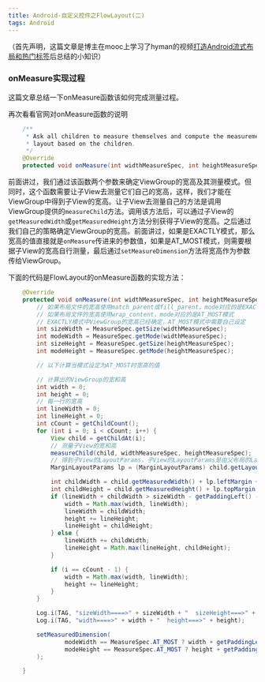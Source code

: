 ```yaml
---
title: Android-自定义控件之FlowLayout(二)
tags: Android
---
```


（首先声明，这篇文章是博主在mooc上学习了hyman的视频[打造Android流式布局和热门标签](http://mooc.guokr.com/career/3170/%E6%89%93%E9%80%A0Android%E6%B5%81%E5%BC%8F%E5%B8%83%E5%B1%80%E5%92%8C%E7%83%AD%E9%97%A8%E6%A0%87%E7%AD%BE/)后总结的小知识）

### onMeasure实现过程

这篇文章总结一下onMeasure函数该如何完成测量过程。

再次看看官网对onMeasure函数的说明

``` java
    /**
     * Ask all children to measure themselves and compute the measurement of this
     * layout based on the children.
     */
    @Override
    protected void onMeasure(int widthMeasureSpec, int heightMeasureSpec)
```

前面讲过，我们通过该函数两个参数来确定ViewGroup的宽高及其测量模式。但同时，这个函数需要让子View去测量它们自己的宽高，这样，我们才能在ViewGroup中得到子View的宽高。让子View去测量自己的方法是调用ViewGroup提供的`measureChild`方法。调用该方法后，可以通过子View的`getMeasuredWidth`或`getMeasuredHeight`方法分别获得子View的宽高。之后通过我们自己的策略确定ViewGroup的宽高。前面讲过，如果是EXACTLY模式，那么宽高的值直接就是`onMeasure`传进来的参数值，如果是AT_MOST模式，则需要根据子View的宽高自行测量，最后通过`setMeasureDimension`方法将宽高作为参数传给ViewGroup。

下面的代码是FlowLayout的onMeasure函数的实现方法：

``` java
    @Override
    protected void onMeasure(int widthMeasureSpec, int heightMeasureSpec) {
        // 如果布局文件的宽高使用match_parent或fill_parent，mode对应的是EXACTLY模式
        // 如果布局文件的宽高使用wrap_content，mode对应的是AT_MOST模式
        // EXACTLY模式中ViewGroup的宽高已经确定，AT_MOST模式中需要自己设定
        int sizeWidth = MeasureSpec.getSize(widthMeasureSpec);
        int modeWidth = MeasureSpec.getMode(widthMeasureSpec);
        int sizeHeight = MeasureSpec.getSize(heightMeasureSpec);
        int modeHeight = MeasureSpec.getMode(heightMeasureSpec);

        // 以下计算当模式设定为AT_MOST时宽高的值

        // 计算出的ViewGroup的宽和高
        int width = 0;
        int height = 0;
        // 每一行的宽高
        int lineWidth = 0;
        int lineHeight = 0;
        int cCount = getChildCount();
        for (int i = 0; i < cCount; i++) {
            View child = getChildAt(i);
            // 测量子View的宽和高
            measureChild(child, widthMeasureSpec, heightMeasureSpec);
            // 得到子View的LayoutParams，子View的LayoutParams是由父布局的LayoutParams决定的
            MarginLayoutParams lp = (MarginLayoutParams) child.getLayoutParams();

            int childWidth = child.getMeasuredWidth() + lp.leftMargin + lp.rightMargin;
            int childHeight = child.getMeasuredHeight() + lp.topMargin + lp.bottomMargin;
            if (lineWidth + childWidth > sizeWidth - getPaddingLeft() - getPaddingRight()) {
                width = Math.max(width, lineWidth);
                lineWidth = childWidth;
                height += lineHeight;
                lineHeight = childHeight;
            } else {
                lineWidth += childWidth;
                lineHeight = Math.max(lineHeight, childHeight);
            }

            if (i == cCount - 1) {
                width = Math.max(width, lineWidth);
                height += lineHeight;
            }
        }

        Log.i(TAG, "sizeWidth====>" + sizeWidth + "  sizeHeight===>" + sizeHeight);
        Log.i(TAG, "width====>" + width + "  height===>" + height);

        setMeasuredDimension(
                modeWidth == MeasureSpec.AT_MOST ? width + getPaddingLeft() + getPaddingRight() : sizeWidth,
                modeHeight == MeasureSpec.AT_MOST ? height + getPaddingTop() + getPaddingBottom() : sizeHeight
        );

    }
```